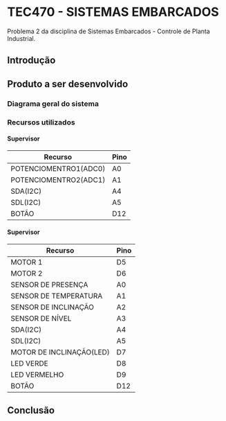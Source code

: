 # TEC470 - SISTEMAS EMBARCADOS
Problema 2 da disciplina de Sistemas Embarcados - Controle de Planta Industrial.

## Introdução

## Produto a ser desenvolvido

### Diagrama geral do sistema

### Recursos utilizados
#### Supervisor
| Recurso                 | Pino       | 
| ----------------------- | ---------- |
| POTENCIOMENTRO1(ADC0)   | A0         |
| POTENCIOMENTRO2(ADC1)   | A1         |
| SDA(I2C)                | A4         |
| SDL(I2C)                | A5         |
| BOTÃO                   | D12        |

#### Supervisor
| Recurso                 | Pino       | 
| ----------------------- | ---------- |
|MOTOR 1                  |	D5         | 
|MOTOR 2                  |	D6         |
|SENSOR DE PRESENÇA	      | A0         |
|SENSOR DE TEMPERATURA    |	A1         |
|SENSOR DE INCLINAÇÃO     |	A2         |
|SENSOR DE NÍVEL	      | A3         |
|SDA(I2C)	              | A4         |
|SDL(I2C)                 |	A5         |
|MOTOR DE INCLINAÇÃO(LED) | D7         |
|LED VERDE                | D8         |
|LED VERMELHO             |	D9         |
|BOTÃO                    |	D12        |
 	
 	
	
	
	
## Conclusão